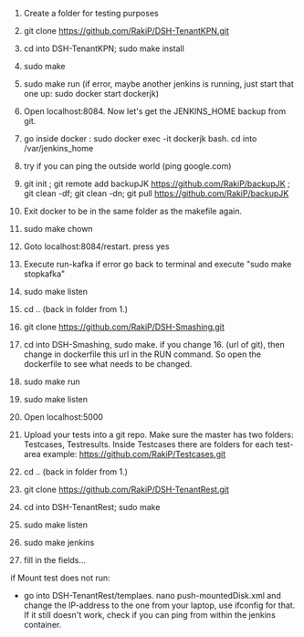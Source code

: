 1. Create a folder for testing purposes
2. git clone https://github.com/RakiP/DSH-TenantKPN.git
3. cd into DSH-TenantKPN; sudo make install
4. sudo make
5. sudo make run (if error, maybe another jenkins is running, just start that one up: sudo docker start dockerjk)
6. Open localhost:8084. Now let's get the JENKINS_HOME backup from git.
7. go inside docker : sudo docker exec -it dockerjk bash. cd into /var/jenkins_home
8. try if you can ping the outside world (ping google.com)
9. git init ; git remote add backupJK https://github.com/RakiP/backupJK ; git clean -df; git clean -dn; git pull https://github.com/RakiP/backupJK
10. Exit docker to be in the same folder as the makefile again.
11. sudo make chown
12. Goto localhost:8084/restart. press yes
13. Execute run-kafka
  if error go back to terminal and execute "sudo make stopkafka"
14. sudo make listen

15. cd .. (back in folder from 1.)
16. git clone https://github.com/RakiP/DSH-Smashing.git
17. cd into DSH-Smashing, sudo make.
  if you change 16. (url of git), then change in dockerfile this url in the RUN command. So open the dockerfile to see what needs to be changed.
18. sudo make run
19. sudo make listen
20. Open localhost:5000

21. Upload your tests into a git repo. Make sure the master has two folders: Testcases, Testresults. Inside Testcases there are folders for each test-area
example: https://github.com/RakiP/Testcases.git
22. cd .. (back in folder from 1.)
23. git clone https://github.com/RakiP/DSH-TenantRest.git
24. cd into DSH-TenantRest; sudo make 
25. sudo make listen
26. sudo make jenkins
27. fill in the fields...

if Mount test does not run:
* go into DSH-TenantRest/templaes. nano push-mountedDisk.xml and change the IP-address to the one from your laptop, use ifconfig for that. If it still doesn't work, check if you can ping from within the jenkins container.
